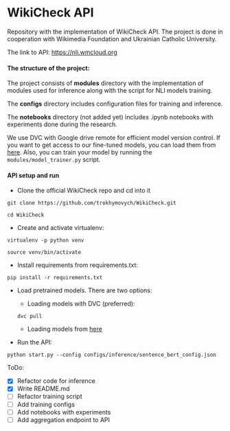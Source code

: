 # WikiCheck API

Repository with the implementation of WikiCheck API. 
The project is done in cooperation with Wikimedia Foundation and Ukrainian Catholic University. 

The link to API: https://nli.wmcloud.org

#### The structure of the project: 
The project consists of **modules** directory with the implementation of modules 
used for inference along with the script for NLI models training. 

The **configs** directory includes configuration files for training and inference. 

The **notebooks** directory (not added yet) includes .ipynb notebooks with experiments done during the research.

We use DVC with Google drive remote for efficient model version control. 
If you want to get access to our fine-tuned models, you can load them from [here](https://drive.google.com/drive/folders/1ABnPliL2ouDX7vK9RpaUZLLawxPRRgyb?usp=sharing). 
Also, you can train your model by running the ```modules/model_trainer.py``` script. 


#### API setup and run

- Clone the official WikiCheck repo and cd into it 

```git clone https://github.com/trokhymovych/WikiCheck.git```

```cd WikiCheck```

- Create and activate virtualenv: 

```virtualenv -p python venv```

```source venv/bin/activate```

- Install requirements from  requirements.txt:

```pip install -r requirements.txt```

- Load pretrained models. There are two options: 
    - Loading models with DVC (preferred):

    ```dvc pull``` 
    
    - Loading models from [here](https://drive.google.com/drive/folders/1ABnPliL2ouDX7vK9RpaUZLLawxPRRgyb?usp=sharing)

- Run the API:

```python start.py --config configs/inference/sentence_bert_config.json```


ToDo:
- [x] Refactor code for inference
- [x] Write README.md
- [ ] Refactor training script
- [ ] Add training configs
- [ ] Add notebooks with experiments
- [ ] Add aggregation endpoint to API
